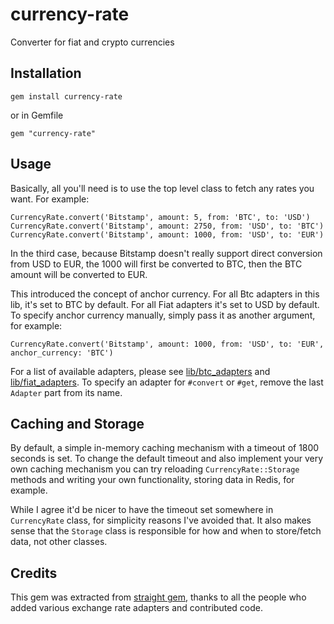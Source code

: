 currency-rate
=============

Converter for fiat and crypto currencies

Installation
------------

    gem install currency-rate

or in Gemfile

    gem "currency-rate"

Usage
-----
Basically, all you'll need is to use the top level class to fetch any rates you want.
For example:

    CurrencyRate.convert('Bitstamp', amount: 5, from: 'BTC', to: 'USD')
    CurrencyRate.convert('Bitstamp', amount: 2750, from: 'USD', to: 'BTC')
    CurrencyRate.convert('Bitstamp', amount: 1000, from: 'USD', to: 'EUR')

In the third case, because Bitstamp doesn't really support direct conversion from
USD to EUR, the 1000 will first be converted to BTC, then the BTC amount will be converted to EUR.

This introduced the concept of anchor currency. For all Btc adapters in this lib, it's set to BTC
by default. For all Fiat adapters it's set to USD by default. To specify anchor currency manually,
simply pass it as another argument, for example:

    CurrencyRate.convert('Bitstamp', amount: 1000, from: 'USD', to: 'EUR', anchor_currency: 'BTC')

For a list of available adapters, please see
[lib/btc_adapters](https://github.com/snitko/currency-rate/tree/master/lib/btc_adapters)
and [lib/fiat_adapters](https://github.com/snitko/currency-rate/tree/master/lib/fiat_adapters).
To specify an adapter for `#convert` or `#get`, remove the last `Adapter` part from its name.

Caching and Storage
-------------------

By default, a simple in-memory caching mechanism with a timeout of 1800 seconds is set.
To change the default timeout and also implement your very own caching mechanism you can
try reloading `CurrencyRate::Storage` methods and writing your own functionality,
storing data in Redis, for example.

While I agree it'd be nicer to have the timeout set somewhere in `CurrencyRate` class,
for simplicity reasons I've avoided that. It also makes sense that the `Storage` class is responsible
for how and when to store/fetch data, not other classes.

Credits
-------
This gem was extracted from [straight gem](https://github.com/MyceliumGear/straight), thanks to all the people who added various exchange rate adapters and contributed code.
